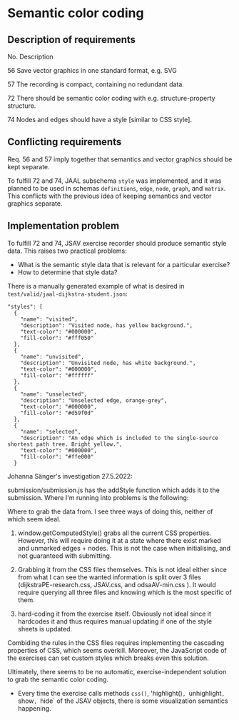# Semantic color coding

## Description of requirements

No. Description

56  Save vector graphics in one standard format, e.g. SVG

57  The recording is compact, containing no redundant data.

72  There should be semantic color coding with e.g. structure-property   
    structure.

74  Nodes and edges should have a style [similar to CSS style].

## Conflicting requirements

Req. 56 and 57 imply together that semantics and vector graphics should be
kept separate.

To fulfill 72 and 74, JAAL subschema `style` was implemented, and it was
planned to be used in schemas `definitions`, `edge`, `node`, `graph`, and
`matrix`. This conflicts with the previous idea of keeping semantics and vector
graphics separate.


## Implementation problem

To fulfill 72 and 74, JSAV exercise recorder should produce semantic style
data. This raises two practical problems:
- What is the semantic style data that is relevant for a particular exercise?
- How to determine that style data?

There is a manually generated example of what is desired in
`test/valid/jaal-dijkstra-student.json`:
```
"styles": [
  {
    "name": "visited",
    "description": "Visited node, has yellow background.",
    "text-color": "#000000",
    "fill-color": "#fff050"
  },
  {
    "name": "unvisited",
    "description": "Unvisited node, has white background.",
    "text-color": "#000000",
    "fill-color": "#ffffff"
  },
  {
    "name": "unselected",
    "description": "Unselected edge, orange-grey",
    "text-color": "#000000",
    "fill-color": "#d59f0d"
  },
  {
    "name": "selected",
    "description": "An edge which is included to the single-source shortest path tree. Bright yellow.",
    "text-color": "#000000",
    "fill-color": "#ffe000"
  }
```

Johanna Sänger's investigation 27.5.2022:

submission/submission.js has the addStyle function which adds it to the
submission. Where I'm running into problems is the following:

Where to grab the data from. I see three ways of doing this, neither of which
seem ideal.

1. window.getComputedStyle() grabs all the current CSS properties. However, this
will require doing it at a state where there exist marked and unmarked edges +
nodes. This is not the case when initialising, and not guaranteed with
submitting.

2. Grabbing it from the CSS files themselves. This is not ideal either since
from what I can see the wanted information is split over 3 files
(dijkstraPE-research.css, JSAV.css, and odsaAV-min.css ). It would require
querying all three files and knowing which is the most specific of them.

3. hard-coding it from the exercise itself. Obviously not ideal since it
hardcodes it and thus requires manual updating if one of the style sheets is
updated.

Combiding the rules in the CSS files requires implementing the cascading
properties of CSS, which seems overkill. Moreover, the JavaScript code of
the exercises can set custom styles which breaks even this solution.

Ultimately, there seems to be no automatic, exercise-independent solution to
grab the semantic color coding.
* Every time the exercise calls methods `css()`, 'highlight()`,
`unhighlight`, `show`, `hide` of the JSAV objects, there is some visualization
semantics happening.
